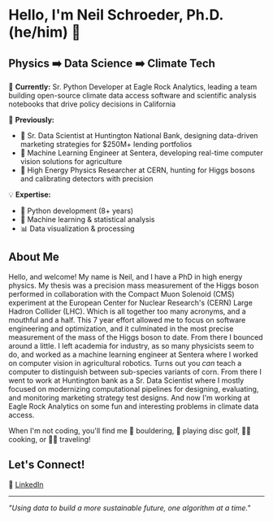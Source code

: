 <!-- ## Hi there 👋 -->

<!--
**neilSchroeder/neilSchroeder** is a ✨ _special_ ✨ repository because its `README.md` (this file) appears on your GitHub profile.

Here are some ideas to get you started:

- 🔭 I’m currently working on ...
- 🌱 I’m currently learning ...
- 👯 I’m looking to collaborate on ...
- 🤔 I’m looking for help with ...
- 💬 Ask me about ...
- 📫 How to reach me: ...
- 😄 Pronouns: ...
- ⚡ Fun fact: ...
-->

# Hello, I'm Neil Schroeder, Ph.D. (he/him) 👋

## Physics ➡️ Data Science ➡️ Climate Tech

🔭 **Currently:** Sr. Python Developer at Eagle Rock Analytics, leading a team building open-source climate data access software and scientific analysis notebooks that drive policy decisions in California

🧠 **Previously:** 
- 🏦 Sr. Data Scientist at Huntington National Bank, designing data-driven marketing strategies for $250M+ lending portfolios
- 🌽 Machine Learning Engineer at Sentera, developing real-time computer vision solutions for agriculture
- 🔬 High Energy Physics Researcher at CERN, hunting for Higgs bosons and calibrating detectors with precision

💡 **Expertise:**
- 🐍 Python development (8+ years)
- 🤖 Machine learning & statistical analysis
- 📊 Data visualization & processing 

## About Me

Hello, and welcome! My name is Neil, and I have a PhD in high energy physics. My thesis was a precision mass measurement of the Higgs boson performed in collaboration with the Compact Muon Solenoid (CMS) experiment at the European Center for Nuclear Research's (CERN) Large Hadron Collider (LHC). Which is all together too many acronyms, and a mouthful and a half. This 7 year effort allowed me to focus on software engineering and optimization, and it culminated in the most precise measurement of the mass of the Higgs boson to date. From there I bounced around a little. I left academia for industry, as so many physicists seem to do, and worked as a machine learning engineer at Sentera where I worked on computer vision in agricultural robotics. Turns out you *can* teach a computer to distinguish between sub-species variants of corn. From there I went to work at Huntington bank as a Sr. Data Scientist where I mostly focused on modernizing computational pipelines for designing, evaluating, and monitoring marketing strategy test designs. And now I'm working at Eagle Rock Analytics on some fun and interesting problems in climate data access.

When I'm not coding, you'll find me 🧗 bouldering, 🥏 playing disc golf, 👨‍🍳 cooking, or 🚐🛫 traveling!

## Let's Connect!

🔗 [LinkedIn](https://linkedin.com/in/nschroed/)  

---

*"Using data to build a more sustainable future, one algorithm at a time."*
